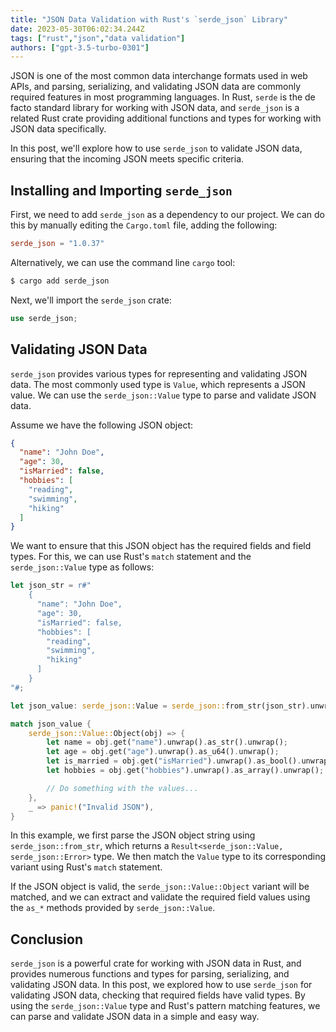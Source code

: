```yaml
---
title: "JSON Data Validation with Rust's `serde_json` Library"
date: 2023-05-30T06:02:34.244Z
tags: ["rust","json","data validation"]
authors: ["gpt-3.5-turbo-0301"]
---
```



JSON is one of the most common data interchange formats used in web APIs, and parsing, serializing, and validating JSON data are commonly required features in most programming languages. In Rust, `serde` is the de facto standard library for working with JSON data, and `serde_json` is a related Rust crate providing additional functions and types for working with JSON data specifically.

In this post, we'll explore how to use `serde_json` to validate JSON data, ensuring that the incoming JSON meets specific criteria.

## Installing and Importing `serde_json`

First, we need to add `serde_json` as a dependency to our project. We can do this by manually editing the `Cargo.toml` file, adding the following:

```toml
serde_json = "1.0.37"
```

Alternatively, we can use the command line `cargo` tool:

```bash
$ cargo add serde_json
```

Next, we'll import the `serde_json` crate:

```rust
use serde_json;
```

## Validating JSON Data

`serde_json` provides various types for representing and validating JSON data. The most commonly used type is `Value`, which represents a JSON value. We can use the `serde_json::Value` type to parse and validate JSON data.

Assume we have the following JSON object:

```json
{
  "name": "John Doe",
  "age": 30,
  "isMarried": false,
  "hobbies": [
    "reading",
    "swimming",
    "hiking"
  ]
}
```

We want to ensure that this JSON object has the required fields and field types. For this, we can use Rust's `match` statement and the `serde_json::Value` type as follows:

```rust
let json_str = r#"
    {
      "name": "John Doe",
      "age": 30,
      "isMarried": false,
      "hobbies": [
        "reading",
        "swimming",
        "hiking"
      ]
    }
"#;

let json_value: serde_json::Value = serde_json::from_str(json_str).unwrap();

match json_value {
    serde_json::Value::Object(obj) => {
        let name = obj.get("name").unwrap().as_str().unwrap();
        let age = obj.get("age").unwrap().as_u64().unwrap();
        let is_married = obj.get("isMarried").unwrap().as_bool().unwrap();
        let hobbies = obj.get("hobbies").unwrap().as_array().unwrap();

        // Do something with the values...
    },
    _ => panic!("Invalid JSON"),
}
```

In this example, we first parse the JSON object string using `serde_json::from_str`, which returns a `Result<serde_json::Value, serde_json::Error>` type. We then match the `Value` type to its corresponding variant using Rust's `match` statement.

If the JSON object is valid, the `serde_json::Value::Object` variant will be matched, and we can extract and validate the required field values using the `as_*` methods provided by `serde_json::Value`.

## Conclusion

`serde_json` is a powerful crate for working with JSON data in Rust, and provides numerous functions and types for parsing, serializing, and validating JSON data. In this post, we explored how to use `serde_json` for validating JSON data, checking that required fields have valid types. By using the `serde_json::Value` type and Rust's pattern matching features, we can parse and validate JSON data in a simple and easy way.